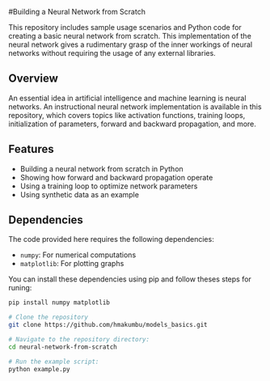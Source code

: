 #Building a Neural Network from Scratch

This repository includes sample usage scenarios and Python code for creating a basic neural network from scratch. This implementation of the neural network gives a rudimentary grasp of the inner workings of neural networks without requiring the usage of any external libraries.

## Overview

An essential idea in artificial intelligence and machine learning is neural networks. An instructional neural network implementation is available in this repository, which covers topics like activation functions, training loops, initialization of parameters, forward and backward propagation, and more.

## Features

- Building a neural network from scratch in Python
- Showing how forward and backward propagation operate
- Using a training loop to optimize network parameters
- Using synthetic data as an example

## Dependencies

The code provided here requires the following dependencies:

- `numpy`: For numerical computations
- `matplotlib`: For plotting graphs

You can install these dependencies using pip and follow theses steps for runing:

```bash
pip install numpy matplotlib

# Clone the repository
git clone https://github.com/hmakumbu/models_basics.git

# Navigate to the repository directory:
cd neural-network-from-scratch

# Run the example script:
python example.py
